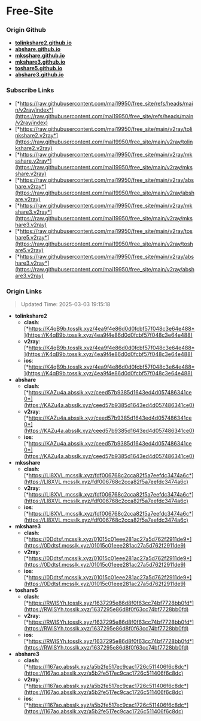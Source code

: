 # Free-Site

### Origin Github

- [**tolinkshare2.github.io**](https://github.com/tolinkshare2/tolinkshare2.github.io)
- [**abshare.github.io**](https://github.com/abshare/abshare.github.io)
- [**mksshare.github.io**](https://github.com/mksshare/mksshare.github.io)
- [**mkshare3.github.io**](https://github.com/mkshare3/mkshare3.github.io)
- [**toshare5.github.io**](https://github.com/toshare5/toshare5.github.io)
- [**abshare3.github.io**](https://github.com/abshare3/abshare3.github.io)

### Subscribe Links

- [*https://raw.githubusercontent.com/mai19950/free_site/refs/heads/main/v2ray/index*](https://raw.githubusercontent.com/mai19950/free_site/refs/heads/main/v2ray/index)
- [*https://raw.githubusercontent.com/mai19950/free_site/main/v2ray/tolinkshare2.v2ray*](https://raw.githubusercontent.com/mai19950/free_site/main/v2ray/tolinkshare2.v2ray)
- [*https://raw.githubusercontent.com/mai19950/free_site/main/v2ray/mksshare.v2ray*](https://raw.githubusercontent.com/mai19950/free_site/main/v2ray/mksshare.v2ray)
- [*https://raw.githubusercontent.com/mai19950/free_site/main/v2ray/abshare.v2ray*](https://raw.githubusercontent.com/mai19950/free_site/main/v2ray/abshare.v2ray)
- [*https://raw.githubusercontent.com/mai19950/free_site/main/v2ray/mkshare3.v2ray*](https://raw.githubusercontent.com/mai19950/free_site/main/v2ray/mkshare3.v2ray)
- [*https://raw.githubusercontent.com/mai19950/free_site/main/v2ray/toshare5.v2ray*](https://raw.githubusercontent.com/mai19950/free_site/main/v2ray/toshare5.v2ray)
- [*https://raw.githubusercontent.com/mai19950/free_site/main/v2ray/abshare3.v2ray*](https://raw.githubusercontent.com/mai19950/free_site/main/v2ray/abshare3.v2ray)

### Origin Links

> Updated Time: 2025-03-03 19:15:18

- **tolinkshare2**
  - **clash**: [*https://K4qB9b.tosslk.xyz/4ea9f4e86d0d0fcbf57f048c3e64e488*](https://K4qB9b.tosslk.xyz/4ea9f4e86d0d0fcbf57f048c3e64e488)
  - **v2ray**: [*https://K4qB9b.tosslk.xyz/4ea9f4e86d0d0fcbf57f048c3e64e488*](https://K4qB9b.tosslk.xyz/4ea9f4e86d0d0fcbf57f048c3e64e488)
  - **ios**: [*https://K4qB9b.tosslk.xyz/4ea9f4e86d0d0fcbf57f048c3e64e488*](https://K4qB9b.tosslk.xyz/4ea9f4e86d0d0fcbf57f048c3e64e488)
- **abshare**
  - **clash**: [*https://KAZu4a.absslk.xyz/ceed57b9385d1643ed4d057486341ce0*](https://KAZu4a.absslk.xyz/ceed57b9385d1643ed4d057486341ce0)
  - **v2ray**: [*https://KAZu4a.absslk.xyz/ceed57b9385d1643ed4d057486341ce0*](https://KAZu4a.absslk.xyz/ceed57b9385d1643ed4d057486341ce0)
  - **ios**: [*https://KAZu4a.absslk.xyz/ceed57b9385d1643ed4d057486341ce0*](https://KAZu4a.absslk.xyz/ceed57b9385d1643ed4d057486341ce0)
- **mksshare**
  - **clash**: [*https://Ll8XVL.mcsslk.xyz/fdf006768c2cca82f5a7eefdc3474a6c*](https://Ll8XVL.mcsslk.xyz/fdf006768c2cca82f5a7eefdc3474a6c)
  - **v2ray**: [*https://Ll8XVL.mcsslk.xyz/fdf006768c2cca82f5a7eefdc3474a6c*](https://Ll8XVL.mcsslk.xyz/fdf006768c2cca82f5a7eefdc3474a6c)
  - **ios**: [*https://Ll8XVL.mcsslk.xyz/fdf006768c2cca82f5a7eefdc3474a6c*](https://Ll8XVL.mcsslk.xyz/fdf006768c2cca82f5a7eefdc3474a6c)
- **mkshare3**
  - **clash**: [*https://0Ddtsf.mcsslk.xyz/01015c01eee281ac27a5d762f2911de9*](https://0Ddtsf.mcsslk.xyz/01015c01eee281ac27a5d762f2911de9)
  - **v2ray**: [*https://0Ddtsf.mcsslk.xyz/01015c01eee281ac27a5d762f2911de9*](https://0Ddtsf.mcsslk.xyz/01015c01eee281ac27a5d762f2911de9)
  - **ios**: [*https://0Ddtsf.mcsslk.xyz/01015c01eee281ac27a5d762f2911de9*](https://0Ddtsf.mcsslk.xyz/01015c01eee281ac27a5d762f2911de9)
- **toshare5**
  - **clash**: [*https://RWlSYh.tosslk.xyz/1637295e86d8f0f63cc74bf7728bb0fd*](https://RWlSYh.tosslk.xyz/1637295e86d8f0f63cc74bf7728bb0fd)
  - **v2ray**: [*https://RWlSYh.tosslk.xyz/1637295e86d8f0f63cc74bf7728bb0fd*](https://RWlSYh.tosslk.xyz/1637295e86d8f0f63cc74bf7728bb0fd)
  - **ios**: [*https://RWlSYh.tosslk.xyz/1637295e86d8f0f63cc74bf7728bb0fd*](https://RWlSYh.tosslk.xyz/1637295e86d8f0f63cc74bf7728bb0fd)
- **abshare3**
  - **clash**: [*https://l167ao.absslk.xyz/a5b2fe517ec9cac1726c511406f6c8dc*](https://l167ao.absslk.xyz/a5b2fe517ec9cac1726c511406f6c8dc)
  - **v2ray**: [*https://l167ao.absslk.xyz/a5b2fe517ec9cac1726c511406f6c8dc*](https://l167ao.absslk.xyz/a5b2fe517ec9cac1726c511406f6c8dc)
  - **ios**: [*https://l167ao.absslk.xyz/a5b2fe517ec9cac1726c511406f6c8dc*](https://l167ao.absslk.xyz/a5b2fe517ec9cac1726c511406f6c8dc)
